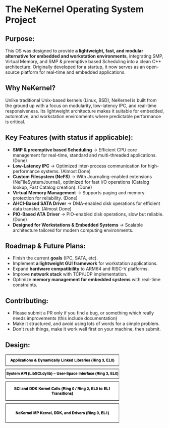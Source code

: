 # The NeKernel Operating System Project

## Purpose:

This OS was designed to provide **a lightweight, fast, and modular alternative for embedded and workstation environments**, integrating SMP, Virtual Memory, and SMP & preemptive based Scheduling into a clean C++ architecture. 
Originally developed for a startup, it now serves as an open-source platform for real-time and embedded applications.

## Why NeKernel?
Unlike traditional Unix-based kernels (Linux, BSD), NeKernel is built from the ground up 
with a focus on modularity, low-latency IPC, and real-time responsiveness. 
Its lightweight architecture makes it suitable for embedded, automotive, and workstation environments where predictable performance is critical.

## Key Features (with status if applicable):

- **SMP & preemptive based Scheduling** → Efficient CPU core management for real-time, standard and multi-threaded applications. (Done)
- **Low-Latency IPC** → Optimized inter-process communication for high-performance systems. (Almost Done)
- **Custom Filesystem (NeFS)** → With Journaling-enabled extensions (NeFileSystemJournal), optimized for fast I/O operations (Catalog lookup, Fast Catalog creation). (Done)
- **Virtual Memory Management** → Supports paging and memory protection for reliability. (Done)
- **AHCI-Based SATA Driver** → DMA-enabled disk operations for efficient data transfer. (Almost Done)
- **PIO-Based ATA Driver** → PIO-enabled disk operations, slow but reliable. (Done)
- **Designed for Workstations & Embedded Systems** → Scalable architecture tailored for modern computing environments.

## Roadmap & Future Plans:

- Finish the current **goals** (IPC, SATA, etc).
- Implement **a lightweight GUI framework** for workstation applications.
- Expand **hardware compatibility** to ARM64 and RISC-V platforms.
- Improve **network stack** with TCP/UDP implementation.
- Optimize **memory management for embedded systems** with real-time constraints.

## Contributing:

- Please submit a PR only if you find a bug, or something which really needs improvements (this include documentation)
- Make it structured, and avoid using lots of words for a simple problem.
- Don't rush things, make it work well first on your machine, then submit.

## Design:

![Operating System Design](../OS_DESIGN.png)
